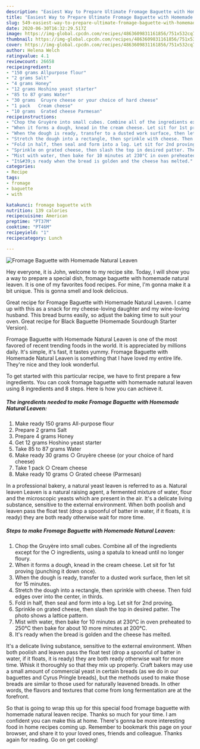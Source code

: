 ```yaml
---
description: "Easiest Way to Prepare Ultimate Fromage Baguette with Homemade Natural Leaven"
title: "Easiest Way to Prepare Ultimate Fromage Baguette with Homemade Natural Leaven"
slug: 549-easiest-way-to-prepare-ultimate-fromage-baguette-with-homemade-natural-leaven
date: 2020-06-30T16:32:29.517Z
image: https://img-global.cpcdn.com/recipes/4863609831161856/751x532cq70/fromage-baguette-with-homemade-natural-leaven-recipe-main-photo.jpg
thumbnail: https://img-global.cpcdn.com/recipes/4863609831161856/751x532cq70/fromage-baguette-with-homemade-natural-leaven-recipe-main-photo.jpg
cover: https://img-global.cpcdn.com/recipes/4863609831161856/751x532cq70/fromage-baguette-with-homemade-natural-leaven-recipe-main-photo.jpg
author: Helena Welch
ratingvalue: 4.1
reviewcount: 26658
recipeingredient:
- "150 grams Allpurpose flour"
- "2 grams Salt"
- "4 grams Honey"
- "12 grams Hoshino yeast starter"
- "85 to 87 grams Water"
- "30 grams  Gruyre cheese or your choice of hard cheese"
- "1 pack   Cream cheese"
- "10 grams  Grated cheese Parmesan"
recipeinstructions:
- "Chop the Gruyère into small cubes. Combine all of the ingredients except for the ○ ingredients, using a spatula to knead until no longer floury."
- "When it forms a dough, knead in the cream cheese. Let sit for 1st proving (punching it down once)."
- "When the dough is ready, transfer to a dusted work surface, then let sit for 15 minutes."
- "Stretch the dough into a rectangle, then sprinkle with cheese. Then fold edges over into the center, in thirds."
- "Fold in half, then seal and form into a log. Let sit for 2nd proving."
- "Sprinkle on grated cheese, then slash the top in desired patter. The photo shows a lattice pattern."
- "Mist with water, then bake for 10 minutes at 230°C in oven preheated to 250°C then bake for about 10 more minutes at 200°C."
- "It&#39;s ready when the bread is golden and the cheese has melted."
categories:
- Recipe
tags:
- fromage
- baguette
- with

katakunci: fromage baguette with 
nutrition: 139 calories
recipecuisine: American
preptime: "PT37M"
cooktime: "PT46M"
recipeyield: "1"
recipecategory: Lunch

---
```



![Fromage Baguette with Homemade Natural Leaven](https://img-global.cpcdn.com/recipes/4863609831161856/751x532cq70/fromage-baguette-with-homemade-natural-leaven-recipe-main-photo.jpg)

Hey everyone, it is John, welcome to my recipe site. Today, I will show you a way to prepare a special dish, fromage baguette with homemade natural leaven. It is one of my favorites food recipes. For mine, I'm gonna make it a bit unique. This is gonna smell and look delicious.

Great recipe for Fromage Baguette with Homemade Natural Leaven. I came up with this as a snack for my cheese-loving daughter and my wine-loving husband. This bread burns easily, so adjust the baking time to suit your oven. Great recipe for Black Baguette (Homemade Sourdough Starter Version).

Fromage Baguette with Homemade Natural Leaven is one of the most favored of recent trending foods in the world. It is appreciated by millions daily. It's simple, it's fast, it tastes yummy. Fromage Baguette with Homemade Natural Leaven is something that I have loved my entire life. They're nice and they look wonderful.


To get started with this particular recipe, we have to first prepare a few ingredients. You can cook fromage baguette with homemade natural leaven using 8 ingredients and 8 steps. Here is how you can achieve it.

<!--inarticleads1-->

##### The ingredients needed to make Fromage Baguette with Homemade Natural Leaven:

1. Make ready 150 grams All-purpose flour
1. Prepare 2 grams Salt
1. Prepare 4 grams Honey
1. Get 12 grams Hoshino yeast starter
1. Take 85 to 87 grams Water
1. Make ready 30 grams ○ Gruyère cheese (or your choice of hard cheese)
1. Take 1 pack  ○ Cream cheese
1. Make ready 10 grams ○ Grated cheese (Parmesan)


In a professional bakery, a natural yeast leaven is referred to as a. Natural leaven Leaven is a natural raising agent, a fermented mixture of water, flour and the microscopic yeasts which are present in the air. It&#39;s a delicate living substance, sensitive to the external environment. When both poolish and leaven pass the float test (drop a spoonful of batter in water, if it floats, it is ready) they are both ready otherwise wait for more time. 

<!--inarticleads2-->

##### Steps to make Fromage Baguette with Homemade Natural Leaven:

1. Chop the Gruyère into small cubes. Combine all of the ingredients except for the ○ ingredients, using a spatula to knead until no longer floury.
1. When it forms a dough, knead in the cream cheese. Let sit for 1st proving (punching it down once).
1. When the dough is ready, transfer to a dusted work surface, then let sit for 15 minutes.
1. Stretch the dough into a rectangle, then sprinkle with cheese. Then fold edges over into the center, in thirds.
1. Fold in half, then seal and form into a log. Let sit for 2nd proving.
1. Sprinkle on grated cheese, then slash the top in desired patter. The photo shows a lattice pattern.
1. Mist with water, then bake for 10 minutes at 230°C in oven preheated to 250°C then bake for about 10 more minutes at 200°C.
1. It&#39;s ready when the bread is golden and the cheese has melted.


It&#39;s a delicate living substance, sensitive to the external environment. When both poolish and leaven pass the float test (drop a spoonful of batter in water, if it floats, it is ready) they are both ready otherwise wait for more time. Whisk it thoroughly so that they mix up properly. Craft bakers may use a small amount of commercial yeast in certain breads (as we do in our baguettes and Cyrus Pringle breads), but the methods used to make those breads are similar to those used for naturally leavened breads. In other words, the flavors and textures that come from long fermentation are at the forefront. 

So that is going to wrap this up for this special food fromage baguette with homemade natural leaven recipe. Thanks so much for your time. I am confident you can make this at home. There's gonna be more interesting food in home recipes coming up. Remember to bookmark this page on your browser, and share it to your loved ones, friends and colleague. Thanks again for reading. Go on get cooking!
